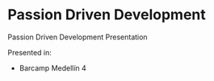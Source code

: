 # Passion Driven Development

Passion Driven Development Presentation

Presented in:
 * Barcamp Medellín 4